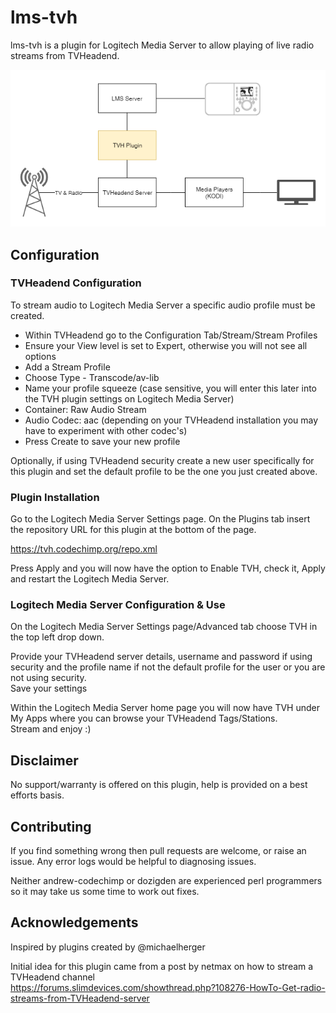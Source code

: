 # lms-tvh
lms-tvh is a plugin for Logitech Media Server to allow playing of live radio streams from TVHeadend.

![alt text](https://github.com/andrew-codechimp/lms-tvh/raw/master/resources/lms-tvh-systemdiagram.png "System Diagram")

## Configuration
### TVHeadend Configuration
To stream audio to Logitech Media Server a specific audio profile must be created.

* Within TVHeadend go to the Configuration Tab/Stream/Stream Profiles
* Ensure your View level is set to Expert, otherwise you will not see all options
* Add a Stream Profile
* Choose Type - Transcode/av-lib
* Name your profile squeeze (case sensitive, you will enter this later into the TVH plugin settings on Logitech Media Server)
* Container: Raw Audio Stream
* Audio Codec: aac (depending on your TVHeadend installation you may have to experiment with other codec's)
* Press Create to save your new profile

Optionally, if using TVHeadend security create a new user specifically for this plugin and set the default profile to be the one you just created above.

### Plugin Installation
Go to the Logitech Media Server Settings page. On the Plugins tab insert the repository URL for this plugin at the bottom of the page.

https://tvh.codechimp.org/repo.xml

Press Apply and you will now have the option to Enable TVH, check it, Apply and restart the Logitech Media Server. 

### Logitech Media Server Configuration & Use
On the Logitech Media Server Settings page/Advanced tab choose TVH in the top left drop down.

Provide your TVHeadend server details, username and password if using security and the profile name if not the default profile for the user or you are not using security.  
Save your settings

Within the Logitech Media Server home page you will now have TVH under My Apps where you can browse your TVHeadend Tags/Stations.  
Stream and enjoy :)

## Disclaimer
No support/warranty is offered on this plugin, help is provided on a best efforts basis.

## Contributing
If you find something wrong then pull requests are welcome, or raise an issue.  Any error logs would be helpful to diagnosing issues.

Neither andrew-codechimp or dozigden are experienced perl programmers so it may take us some time to work out fixes.

## Acknowledgements
Inspired by plugins created by @michaelherger

Initial idea for this plugin came from a post by netmax on how to stream a TVHeadend channel  
https://forums.slimdevices.com/showthread.php?108276-HowTo-Get-radio-streams-from-TVHeadend-server
